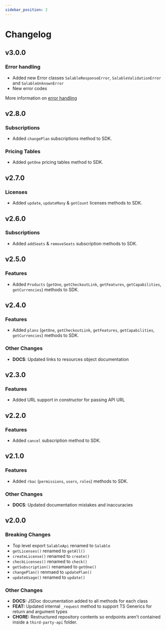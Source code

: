 ```yaml
---
sidebar_position: 2
---
```


# Changelog

## v3.0.0

### Error handling

- Added new Error classes `SalableResponseError`, `SalableValidationError` and `SalableUnknownError`
- New error codes

More information on [error handling](./errors.md)

## v2.8.0

### Subscriptions

- Added `changePlan` subscriptions method to SDK.

### Pricing Tables

- Added `getOne` pricing tables method to SDK.

## v2.7.0

### Licenses

- Added `update`, `updateMany` & `getCount` licenses methods to SDK.

## v2.6.0

### Subscriptions

- Added `addSeats` & `removeSeats` subscription methods to SDK.

## v2.5.0

### Features

- Added `Products` (`getOne`, `getCheckoutLink`, `getFeatures`, `getCapabilities`, `getCurrencies`) methods to SDK.

## v2.4.0

### Features

- Added `plans` (`getOne`, `getCheckoutLink`, `getFeatures`, `getCapabilities`, `getCurrencies`) methods to SDK.

### Other Changes

- **DOCS**: Updated links to resources object documentation

## v2.3.0

### Features

- Added URL support in constructor for passing API URL

## v2.2.0

### Features

- Added `cancel` subscription method to SDK.

## v2.1.0

### Features

- Added `rbac` (`permissions`, `users`, `roles`) methods to SDK.

### Other Changes

- **DOCS**: Updated documentation mistakes and inaccuracies

## v2.0.0

### Breaking Changes

- Top level export `SalableApi` renamed to `Salable`
- `getLicenses()` renamed to `getAll()`
- `createLicense()` renamed to `create()`
- `checkLicenses()` renamed to `check()`
- `getSubscription()` renamaed to `getOne()`
- `changePlan()` renmaed to `updatePlan()`
- `updateUsage()` renamed to `update()`

### Other Changes

- **DOCS:** JSDoc documentation added to all methods for each class
- **FEAT:** Updated internal `_request` method to support TS Generics for return and argument types
- **CHORE:** Restructured repository contents so endpoints aren't contained inside a `third-party-api` folder.
